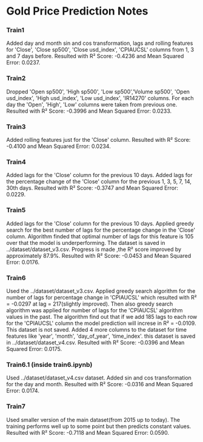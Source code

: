 # Gold Price Prediction Notes

### Train1 
Added day and month sin and cos transformation, lags and rolling features for 'Close', 'Close sp500', 'Close usd_index', 'CPIAUCSL' columns from 1, 3 and 7 days before.
Resulted with R² Score: -0.4236 and Mean Squared Error: 0.0237.


### Train2
Dropped 'Open sp500', 'High sp500', 'Low sp500','Volume sp500', 'Open usd_index', 'High usd_index', 'Low usd_index', 'IR14270' columns. For each day the 'Open', 'High', 'Low' columns were taken from previous one.
Resulted with R² Score: -0.3996 and Mean Squared Error: 0.0233.


### Train3
Added rolling features just for the 'Close' column.
Resulted with R² Score: -0.4100 and Mean Squared Error: 0.0234.


### Train4 
Added lags for the 'Close' column for the previous 10 days. Added lags for the percentage change of the 'Close' column for the previous 1, 3, 5, 7, 14, 30th days. 
Resulted with R² Score: -0.3747 and Mean Squared Error: 0.0229.


### Train5 
Added lags for the 'Close' column for the previous 10 days. Applied greedy search for the best number of lags for the percentage change in the 'Close' column. Algorithm finded that optimal number of lags for this feature is 105 over that the model is underperforming. The dataset is saved in ../dataset/dataset_v3.csv. Progress is made ,the R² score improved by approximately 87.9%.
Resulted with R² Score: -0.0453 and Mean Squared Error: 0.0176.


### Train6 
Used the ../dataset/dataset_v3.csv. Applied greedy search algorithm for the number of lags for percentage change in 'CPIAUCSL' which resulted with R² = -0.0297 at lag = 217(slightly improved). Then also greedy search algorithm was applied for number of lags for the 'CPIAUCSL' algorithm values in the past. The algorithm find out that if we add 185 lags to each row for the 'CPIAUCSL' column the model prediction will increse in R² = -0.0109. This dataset is not saved. Added 4 more columns to the dataset for time features like 'year', 'month', 'day_of_year', 'time_index'. this dataset is saved in ../dataset/dataset_v4.csv. 
Resulted with R² Score: -0.0396 and Mean Squared Error: 0.0175.


### Train6.1 (inside train6.ipynb)
Used ../dataset/dataset_v4.csv dataset. Added sin and cos transformation for the day and month. 
Resulted with R² Score: -0.0316 and Mean Squared Error: 0.0174. 


### Train7
Used smaller version of the main dataset(from 2015 up to today). The training performs well up to some point but then predicts constant values. 
Resulted with R² Score: -0.7118 and Mean Squared Error: 0.0590.
